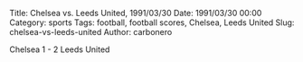 Title: Chelsea vs. Leeds United, 1991/03/30
Date: 1991/03/30 00:00
Category: sports
Tags: football, football scores, Chelsea, Leeds United
Slug: chelsea-vs-leeds-united
Author: carbonero


Chelsea 1 - 2 Leeds United
